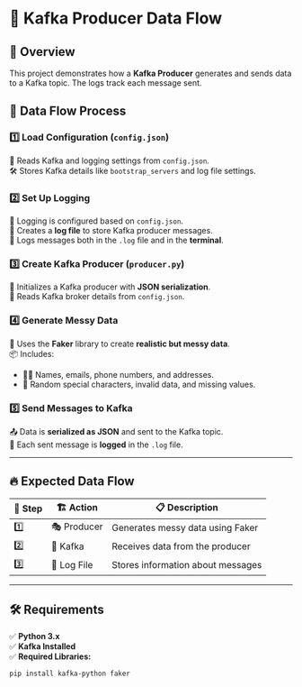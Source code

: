 # 🚀 Kafka Producer Data Flow

## 📌 Overview
This project demonstrates how a **Kafka Producer** generates and sends data to a Kafka topic. The logs track each message sent.

## 🔄 Data Flow Process

### 1️⃣ Load Configuration (`config.json`)  
📂 Reads Kafka and logging settings from `config.json`.  
🛠️ Stores Kafka details like `bootstrap_servers` and log file settings.  

### 2️⃣ Set Up Logging  
📜 Logging is configured based on `config.json`.  
📝 Creates a **log file** to store Kafka producer messages.  
📌 Logs messages both in the `.log` file and in the **terminal**.  

### 3️⃣ Create Kafka Producer (`producer.py`)  
🔧 Initializes a Kafka producer with **JSON serialization**.  
🔗 Reads Kafka broker details from `config.json`.  

### 4️⃣ Generate Messy Data  
🎲 Uses the **Faker** library to create **realistic but messy data**.  
📦 Includes:
- 🧑‍💻 Names, emails, phone numbers, and addresses.
- 🔀 Random special characters, invalid data, and missing values.  

### 5️⃣ Send Messages to Kafka  
📤 Data is **serialized as JSON** and sent to the Kafka topic.  
📌 Each sent message is **logged** in the `.log` file.  

---

## 🔥 Expected Data Flow

| 🔢 Step | 🏗️ Action  | 📋 Description                  |
|---------|------------|--------------------------------|
| 1️⃣    | 🎭 Producer  | Generates messy data using Faker |
| 2️⃣    | 🔗 Kafka     | Receives data from the producer |
| 3️⃣    | 📜 Log File  | Stores information about messages |

---

## 🛠️ Requirements
✅ **Python 3.x**  
✅ **Kafka Installed**  
✅ **Required Libraries:**  
```sh
pip install kafka-python faker
